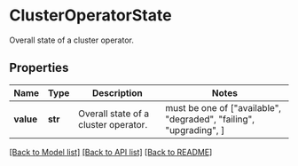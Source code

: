 # ClusterOperatorState

Overall state of a cluster operator.

## Properties
Name | Type | Description | Notes
------------ | ------------- | ------------- | -------------
**value** | **str** | Overall state of a cluster operator. |  must be one of ["available", "degraded", "failing", "upgrading", ]

[[Back to Model list]](../README.md#documentation-for-models) [[Back to API list]](../README.md#documentation-for-api-endpoints) [[Back to README]](../README.md)


